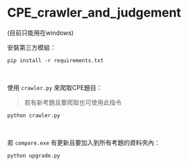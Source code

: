 # CPE_crawler_and_judgement


(目前只能用在windows)
<br/>

安裝第三方模組：
```
pip install -r requirements.txt
```
<br/>

使用 `crawler.py` 來爬取CPE題目：
> 若有新考題且要爬取也可使用此指令
```
python crawler.py
```
<br/>

若 `compare.exe` 有更新且要加入到所有考題的資料夾內：
```
python upgrade.py
```